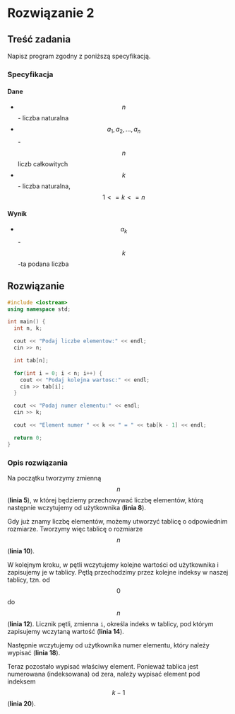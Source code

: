 # Rozwiązanie 2

## Treść zadania

Napisz program zgodny z poniższą specyfikacją.

### Specyfikacja

#### Dane

* $$n$$ - liczba naturalna
* $$a_1,a_2,\dots,a_n$$ - $$n$$ liczb całkowitych
* $$k$$ - liczba naturalna, $$1<=k<=n$$

#### Wynik

* $$a_k$$ - $$k$$-ta podana liczba

## Rozwiązanie

```cpp
#include <iostream>
using namespace std;

int main() {
  int n, k;

  cout << "Podaj liczbe elementow:" << endl;
  cin >> n;

  int tab[n];

  for(int i = 0; i < n; i++) {
    cout << "Podaj kolejna wartosc:" << endl;
    cin >> tab[i];
  }

  cout << "Podaj numer elementu:" << endl;
  cin >> k;

  cout << "Element numer " << k << " = " << tab[k - 1] << endl;

  return 0;
}
```

### Opis rozwiązania

Na początku tworzymy zmienną $$n$$ (**linia 5**), w której będziemy przechowywać liczbę elementów, którą następnie wczytujemy od użytkownika (**linia 8**).

Gdy już znamy liczbę elementów, możemy utworzyć tablicę o odpowiednim rozmiarze. Tworzymy więc tablicę o rozmiarze $$n$$ (**linia 10**).

W kolejnym kroku, w pętli wczytujemy kolejne wartości od użytkownika i zapisujemy je w tablicy. Pętlą przechodzimy przez kolejne indeksy w naszej tablicy, tzn. od $$0$$ do $$n$$ (**linia 12**). Licznik pętli, zmienna `i`, określa indeks w tablicy, pod którym zapisujemy wczytaną wartość (**linia 14**).

Następnie wczytujemy od użytkownika numer elementu, który należy wypisać (**linia 18**).

Teraz pozostało wypisać właściwy element. Ponieważ tablica jest numerowana (indeksowana) od zera, należy wypisać element pod indeksem $$k - 1$$ (**linia 20**).
